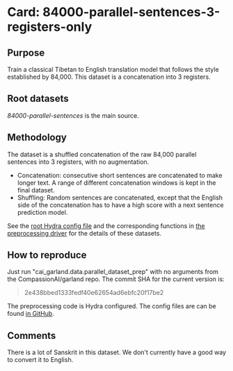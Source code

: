 # Card: 84000-parallel-sentences-3-registers-only

## Purpose

Train a classical Tibetan to English translation model that follows the style established by 84,000. This dataset is a concatenation into 3 registers.

## Root datasets

_84000-parallel-sentences_ is the main source.

## Methodology

The dataset is a shuffled concatenation of the raw 84,000 parallel sentences into 3 registers, with no augmentation.

- Concatenation: consecutive short sentences are concatenated to make longer text. A range of different concatenation windows is kept in the final dataset.
- Shuffling: Random sentences are concatenated, except that the English side of the concatenation has to have a high score with a next sentence prediction model.

See the [root Hydra config file](https://github.com/CompassionAI/garland/blob/2e438bbed1333fedf40e62654ad6ebfc20f17be2/cai_garland/data/parallel_dataset_prep.config/config.yaml) and the corresponding functions in [the preprocessing driver](https://github.com/CompassionAI/garland/blob/2e438bbed1333fedf40e62654ad6ebfc20f17be2/cai_garland/data/parallel_dataset_prep.py) for the details of these datasets.

## How to reproduce

Just run "cai_garland.data.parallel_dataset_prep" with no arguments from the CompassionAI/garland repo. The commit SHA for the current version is:

> 2e438bbed1333fedf40e62654ad6ebfc20f17be2

The preprocessing code is Hydra configured. The config files are can be found [in GitHub](https://github.com/CompassionAI/garland/tree/2e438bbed1333fedf40e62654ad6ebfc20f17be2/cai_garland/data/parallel_dataset_prep.config).

## Comments

There is a lot of Sanskrit in this dataset. We don't currently have a good way to convert it to English.
